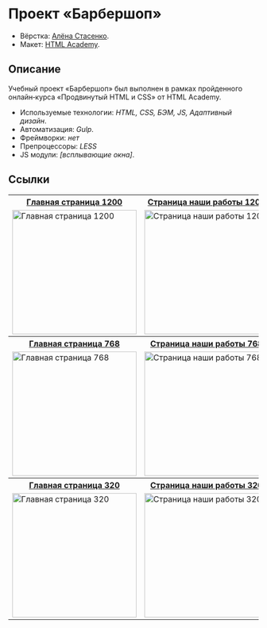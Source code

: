 # Проект «Барбершоп»

* Вёрстка: [Алёна Стасенко](https://github.com/KudriPro).
* Макет: [HTML Academy](https://htmlacademy.ru).

## Описание
Учебный проект «Барбершоп» был выполнен в рамках пройденного онлайн‑курса «Продвинутый HTML и CSS» от HTML Academy.

* Используемые технологии: _HTML, CSS, БЭМ, JS, Адаптивный дизайн_.
* Автоматизация: _Gulp_.
* Фреймворки: _нет_
* Препроцессоры: _LESS_
* JS модули: _[всплывающие окна]_.

## Ссылки 

<table>
  <tr>
  <th><a href="https://kudripro.github.io/borodinsky_adaptiv/index.html">Главная страница 1200</a></th>
  <th><a href="https://kudripro.github.io/borodinsky_adaptiv/photo.html">Страница наши работы 1200</a></th>
  </tr>
  <tr valign="top">
    <td>
      <a href="img/preview/barbershop-index-desktop.jpg" target="_blank">
        <img src="img/preview/barbershop-index-desktop.jpg" width="250" alt="Главная страница 1200">
      </a>
    </td>
    <td>
      <a href="img/preview/barbershop-photo-desktop.jpg" target="_blank">
        <img src="img/preview/barbershop-photo-desktop.jpg" width="250" alt="Страница наши работы 1200">
      </a>    
    </td>
  </tr>
  <tr>
  <th><a href="https://kudripro.github.io/borodinsky_adaptiv/index.html">Главная страница 768</a></th>
  <th><a href="https://kudripro.github.io/borodinsky_adaptiv/photo.html">Страница наши работы 768</a></th>
  </tr>
  <tr valign="top">
    <td>
      <a href="img/preview/barbershop-index-tablet.jpg" target="_blank">
        <img src="img/preview/barbershop-index-tablet.jpg" width="250" alt="Главная страница 768">
      </a>
    </td>
    <td>
      <a href="img/preview/barbershop-photo-tablet.jpg" target="_blank"><img src="img/preview/barbershop-photo-tablet.jpg" width="250" alt="Страница наши работы 768"></a>
    </td>
  </tr>
  <tr>
  <th><a href="https://kudripro.github.io/borodinsky_adaptiv/index.html">Главная страница 320</a></th>
  <th><a href="https://kudripro.github.io/borodinsky_adaptiv/photo.html">Страница наши работы 320</a></th>
  </tr>
   <tr valign="top">
    <td>
      <a href="img/preview/barbershop-index-mobile.jpg" target="_blank">
        <img src="img/preview/barbershop-index-mobile.jpg" width="250" alt="Главная страница 320">
      </a>
    </td>
    <td>
      <a href="img/preview/barbershop-photo-mobile.jpg" target="_blank"><img src="img/preview/barbershop-photo-mobile.jpg" width="250" alt="Страница наши работы 320"></a>
    </td>
  </tr>
</table>

